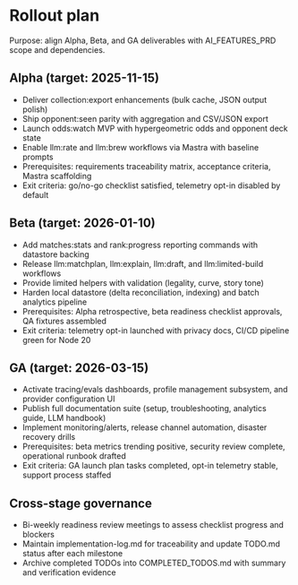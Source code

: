 # Rollout plan
Purpose: align Alpha, Beta, and GA deliverables with AI_FEATURES_PRD scope and dependencies.

## Alpha (target: 2025-11-15)
- Deliver collection:export enhancements (bulk cache, JSON output polish)
- Ship opponent:seen parity with aggregation and CSV/JSON export
- Launch odds:watch MVP with hypergeometric odds and opponent deck state
- Enable llm:rate and llm:brew workflows via Mastra with baseline prompts
- Prerequisites: requirements traceability matrix, acceptance criteria, Mastra scaffolding
- Exit criteria: go/no-go checklist satisfied, telemetry opt-in disabled by default

## Beta (target: 2026-01-10)
- Add matches:stats and rank:progress reporting commands with datastore backing
- Release llm:matchplan, llm:explain, llm:draft, and llm:limited-build workflows
- Provide limited helpers with validation (legality, curve, story tone)
- Harden local datastore (delta reconciliation, indexing) and batch analytics pipeline
- Prerequisites: Alpha retrospective, beta readiness checklist approvals, QA fixtures assembled
- Exit criteria: telemetry opt-in launched with privacy docs, CI/CD pipeline green for Node 20

## GA (target: 2026-03-15)
- Activate tracing/evals dashboards, profile management subsystem, and provider configuration UI
- Publish full documentation suite (setup, troubleshooting, analytics guide, LLM handbook)
- Implement monitoring/alerts, release channel automation, disaster recovery drills
- Prerequisites: beta metrics trending positive, security review complete, operational runbook drafted
- Exit criteria: GA launch plan tasks completed, opt-in telemetry stable, support process staffed

## Cross-stage governance
- Bi-weekly readiness review meetings to assess checklist progress and blockers
- Maintain implementation-log.md for traceability and update TODO.md status after each milestone
- Archive completed TODOs into COMPLETED_TODOS.md with summary and verification evidence
